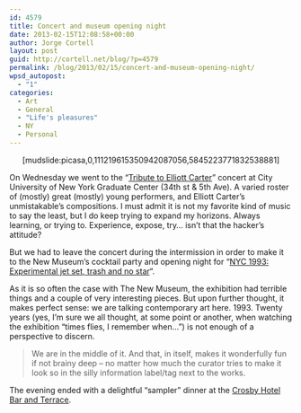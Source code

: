 ```yaml
---
id: 4579
title: Concert and museum opening night
date: 2013-02-15T12:08:58+00:00
author: Jorge Cortell
layout: post
guid: http://cortell.net/blog/?p=4579
permalink: /blog/2013/02/15/concert-and-museum-opening-night/
wpsd_autopost:
  - "1"
categories:
  - Art
  - General
  - "Life's pleasures"
  - NY
  - Personal
---
```

<p style="text-align: center">
  [mudslide:picasa,0,111219615350942087056,5845223771832538881]
</p>

On Wednesday we went to the &#8220;<a title="http://www.gc.cuny.edu/News-Events-Public-Programs/Calendar/Detail?id=15684" href="http://www.gc.cuny.edu/News-Events-Public-Programs/Calendar/Detail?id=15684" target="_blank">Tribute to Elliott Carter</a>&#8221; concert at City University of New York Graduate Center (34th st & 5th Ave). A varied roster of (mostly) great (mostly) young performers, and Elliott Carter&#8217;s unmistakable&#8217;s compositions. I must admit it is not my favorite kind of music to say the least, but I do keep trying to expand my horizons. Always learning, or trying to. Experience, expose, try&#8230; isn&#8217;t that the hacker&#8217;s attitude?

But we had to leave the concert during the intermission in order to make it to the New Museum&#8217;s cocktail party and opening night for &#8220;<a title="http://www.newmuseum.org/exhibitions/view/nyc-1993-experimental-jet-set-trash-and-no-star" href="http://www.newmuseum.org/exhibitions/view/nyc-1993-experimental-jet-set-trash-and-no-star" target="_blank">NYC 1993: Experimental jet set, trash and no star</a>&#8220;. 

As it is so often the case with The New Museum, the exhibition had terrible things and a couple of very interesting pieces. But upon further thought, it makes perfect sense: we are talking contemporary art here. 1993. Twenty years (yes, I&#8217;m sure we all thought, at some point or another, when watching the exhibition &#8220;times flies, I remember when&#8230;&#8221;) is not enough of a perspective to discern.

> We are in the middle of it. And that, in itself, makes it wonderfully fun if not brainy deep – no matter how much the curator tries to make it look so in the silly information label/tag next to the works.

The evening ended with a delightful &#8220;sampler&#8221; dinner at the <a title="http://www.firmdalehotels.com/new-york/crosby-street-hotel/crosby-street-bar" href="http://www.firmdalehotels.com/new-york/crosby-street-hotel/crosby-street-bar" target="_blank">Crosby Hotel Bar and Terrace</a>.